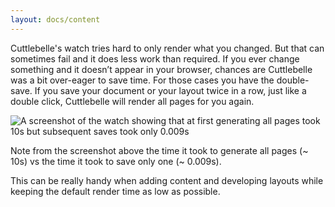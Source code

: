 ```yaml
---
layout: docs/content
---
```


Cuttlebelle's watch tries hard to only render what you changed. But that can sometimes fail and it does less work than required. If you ever change something
and it doesn’t appear in your browser, chances are Cuttlebelle was a bit over-eager to save time. For those cases you have the double-save.
If you save your document or your layout twice in a row, just like a double click, Cuttlebelle will render all pages for you again.

![A screenshot of the watch showing that at first generating all pages took 10s but subsequent saves took only 0.009s](/assets/img/watch.png)

Note from the screenshot above the time it took to generate all pages (~ 10s) vs the time it took to save only one (~ 0.009s).

This can be really handy when adding content and developing layouts while keeping the default render time as low as possible.
